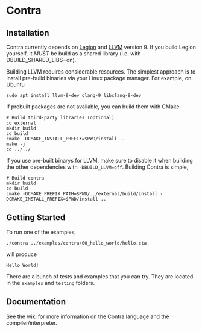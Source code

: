 Contra
======



Installation
----------------

Contra currently depends on [Legion](https://legion.stanford.edu/) and 
[LLVM](http://llvm.org/) version 9.  If you build Legion yourself, it *MUST* be
build as a shared library (i.e. with -DBUILD_SHARED_LIBS=on).

Building LLVM requires considerable resources.  The simplest approach is to install
pre-build binaries via your Linux package manager.  For example, on Ubuntu

    sudo apt install llvm-9-dev clang-9 libclang-9-dev

If prebuilt packages are not available, you can build them with CMake.

    # Build third-party libraries (optional)
    cd external
    mkdir build
    cd build
    cmake -DCMAKE_INSTALL_PREFIX=$PWD/install ..
    make -j
    cd ../../

If you use pre-built binarys for LLVM, make sure to disable it when building the other
dependencies with `-DBUILD_LLVM=off`.  Building Contra is simple,
        
    # Build contra
    mkdir build
    cd build
    cmake -DCMAKE_PREFIX_PATH=$PWD/../external/build/install -DCMAKE_INSTALL_PREFIX=$PWD/install ..
        

Getting Started
---------------

To run one of the examples,

    ./contra ../examples/contra/00_hello_world/hello.cta

will produce

    Hello World!
    
There are a bunch of tests and examples that you can try.  They are located in
the `examples` and `testing` folders.

Documentation
---------------

See the [wiki](docs/home.md) for more
information on the Contra language and the compiler/interpreter. 
